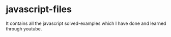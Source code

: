 # javascript-files
It contains all the javascript solved-examples which I have done and learned through  youtube.
